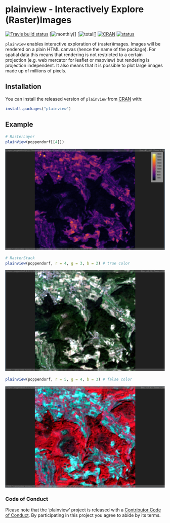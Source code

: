 
<!-- README.md is generated from README.Rmd. Please edit that file -->

# plainview - Interactively Explore (Raster)Images

[![Travis build
status](https://travis-ci.org/r-spatial/plainview.svg?branch=master)](https://travis-ci.org/r-spatial/plainview)
\[![monthly](http://cranlogs.r-pkg.org/badges/plainview)\[\]
\[![total](http://cranlogs.r-pkg.org/badges/grand-total/plainview)\[\]
[![CRAN](http://www.r-pkg.org/badges/version/plainview?color=009999)](https://cran.r-project.org/package=plainview)
[![status](https://tinyverse.netlify.com/badge/plainview)](https://CRAN.R-project.org/package=plainview)

`plainview` enables interactive exploration of (raster)images. Images
will be rendered on a plain HTML canvas (hence the name of the package).
For spatial data this means that rendering is not restricted to a
certain projection (e.g. web mercator for leaflet or mapview) but
rendering is projection independent. It also means that it is possible
to plot large images made up of millions of pixels.

## Installation

You can install the released version of `plainview` from
[CRAN](https://CRAN.R-project.org) with:

``` r
install.packages("plainview")
```

## Example

``` r
# RasterLayer
plainView(poppendorf[[4]])
```

![](man/figures/README-layer.png)

``` r
# RasterStack
plainview(poppendorf, r = 4, g = 3, b = 2) # true color
```

![](man/figures/README-stack_true.png)

``` r
plainview(poppendorf, r = 5, g = 4, b = 3) # false color
```

![](man/figures/README-stack_false.png)

### Code of Conduct

Please note that the ‘plainview’ project is released with a [Contributor
Code of
Conduct](https://github.com/r-spatial/plainview/blob/master/CODE_OF_CONDUCT.md).
By participating in this project you agree to abide by its terms.

